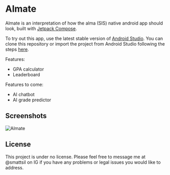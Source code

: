 # Almate

Almate is an interpretation of how the alma (SIS) native android app should look, built with [Jetpack Compose][compose].

To try out this app, use the latest stable version
of [Android Studio](https://developer.android.com/studio).
You can clone this repository or import the
project from Android Studio following the steps
[here](https://developer.android.com/jetpack/compose/setup#sample).

Features:
* GPA calculator
* Leaderboard

Features to come:
* AI chatbot
* AI grade predictor

## Screenshots

<img src="screenshots/screenshots.png" alt="Almate"/>

## License
This project is under no license. Please feel free to message me at @smattsil on IG if you have any problems or legal issues you would like to address.

[compose]: https://developer.android.com/jetpack/compose
